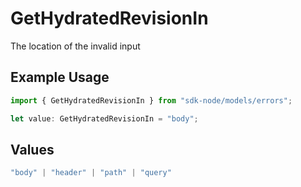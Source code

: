 # GetHydratedRevisionIn

The location of the invalid input

## Example Usage

```typescript
import { GetHydratedRevisionIn } from "sdk-node/models/errors";

let value: GetHydratedRevisionIn = "body";
```

## Values

```typescript
"body" | "header" | "path" | "query"
```